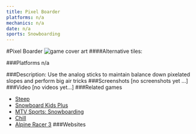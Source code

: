 ```yaml
---
title: Pixel Boarder
platforms: n/a
mechanics: n/a
date: n/a
sports: Snowboarding
---
```

#Pixel Boarder
![game cover art](//images.igdb.com/igdb/image/upload/t_cover_big/ji1obk2ghxnciouiidrk.jpg "Logo Title Text 1")
####Alternative tiles:

###Platforms
n/a

###Description:
Use the analog sticks to maintain balance down pixelated slopes and perform big air tricks
###Screenshots
[no screenshots yet ...]
###Video
[no videos yet...]
###Related games
* [Steep](/games/steep-19554/)
* [Snowboard Kids Plus](/games/snowboard-kids-plus-72103/)
* [MTV Sports: Snowboarding](/games/mtv-sports-snowboarding-43858/)
* [Chill](/games/chill-79608/)
* [Alpine Racer 3](/games/alpine-racer-3-68269/)
###Websites

